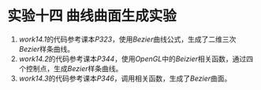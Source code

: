 # 实验十四 曲线曲面生成实验
1. *work14.1*的代码参考课本*P323*，使用*Bezier*曲线公式，生成了二维三次*Bezier*样条曲线。
2. *work14.2*的代码参考课本*P344*，使用*OpenGL*中的*Beizier*相关函数，通过四个控制点，生成*Bezier*样条曲线。
3. *work14.3*的代码参考课本*P346*，调用相关函数，生成了*Bezier*曲面。